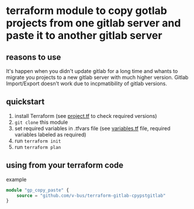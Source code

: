 # terraform module to copy gotlab projects from one gitlab server and paste it to another gitlab server

## reasons to use

It's happen when you didn't update gitlab for a long time and whants to migrate you projects to a new gitlab server with much higher version. Gitlab Import/Export doesn't work due to incpmatibility of gitlab versions.

## quickstart

1. install Terraform (see [project.tf](project.tf) to check required versions)
1. `git clone` this module
1. set required variables in .tfvars file (see [variables.tf](variables.tf) file, required variables labeled as required)
1. run `terraform init`
1. run `terraform plan`

## using from your terraform code

example

```terraform
module "gp_copy_paste" {
    source = "github.com/v-bus/terraform-gitlab-cpypstgitlab"
}

```
